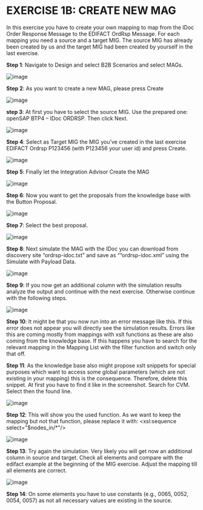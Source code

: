 # **EXERCISE 1B: CREATE NEW MAG**

In this exercise you have to create your own mapping to map from the IDoc Order Response Message to the EDIFACT OrdRsp Message. For each mapping you need a source and a target MIG. The source MIG has already been created by us and the target MIG had been created by yourself in the last exercise.


**Step 1**: Navigate to Design and select B2B Scenarios and select MAGs.

![image](https://github.com/SAP-samples/integration-suite-b2b-exercises-basic/blob/main/exercises/Ex01/3/assets/3.1.png)


**Step 2**: As you want to create a new MAG, please press Create

![image](https://github.com/SAP-samples/integration-suite-b2b-exercises-basic/blob/main/exercises/Ex01/3/assets/3.2.png)


**step 3**: At first you have to select the source MIG. Use the prepared one: openSAP BTP4 – IDoc ORDRSP. Then click Next.

![image](https://github.com/SAP-samples/integration-suite-b2b-exercises-basic/blob/main/exercises/Ex01/3/assets/3.3.png)


**Step 4**: Select as Target MIG the MIG you’ve created in the last exercise EDIFACT Ordrsp P123456 (with P123456 your user id) and press Create.

![image](https://github.com/SAP-samples/integration-suite-b2b-exercises-basic/blob/main/exercises/Ex01/3/assets/3.4.png)


**Step 5**: Finally let the Integration Advisor Create the MAG

![image](https://github.com/SAP-samples/integration-suite-b2b-exercises-basic/blob/main/exercises/Ex01/3/assets/3.5.png)


**Step 6**: Now you want to get the proposals from the knowledge base with the Button Proposal.

![image](https://github.com/SAP-samples/integration-suite-b2b-exercises-basic/blob/main/exercises/Ex01/3/assets/3.6.png)


**Step 7**: Select the best proposal.

![image](https://github.com/SAP-samples/integration-suite-b2b-exercises-basic/blob/main/exercises/Ex01/3/assets/3.7.png)


**Step 8**: Next simulate the MAG with the IDoc you can download from discovery site “ordrsp-idoc.txt” and save as ““ordrsp-idoc.xml” using the Simulate with Payload Data.

![image](https://github.com/SAP-samples/integration-suite-b2b-exercises-basic/blob/main/exercises/Ex01/3/assets/3.8.png)


**Step 9**: If you now get an additional column with the simulation results analyze the output and continue with the next exercise. Otherwise continue with the following steps.

![image](https://github.com/SAP-samples/integration-suite-b2b-exercises-basic/blob/main/exercises/Ex01/3/assets/3.9.png)



**Step 10**: It might be that you now run into an error message like this. If this error does not appear you will directly see the simulation results. Errors like this are coming mostly from mappings with xslt functions as these are also coming from the knowledge base. If this happens you have to search for the relevant mapping in the Mapping List with the filter function and switch only that off.



**Step 11**: As the knowledge base also might propose xslt snippets for special purposes which want to access some global parameters (which are not existing in your mapping) this is the consequence. Therefore, delete this snippet. At first you have to find it like in the screenshot. Search for CVM. Select then the found line.

![image](https://github.com/SAP-samples/integration-suite-b2b-exercises-basic/blob/main/exercises/Ex01/3/assets/3.11.png)


**Step 12**: This will show you the used function. As we want to keep the mapping but not that function, please replace it with: <xsl:sequence select="$nodes_in/*"/>

![image](https://github.com/SAP-samples/integration-suite-b2b-exercises-basic/blob/main/exercises/Ex01/3/assets/3.12.png)


**Step 13**: Try again the simulation. Very likely you will get now an additional column in source and target. Check all elements and compare with the edifact example at the beginning of the MIG exercise. Adjust the mapping till all elements are correct.

![image](https://github.com/SAP-samples/integration-suite-b2b-exercises-basic/blob/main/exercises/Ex01/3/assets/3.13.png)


**Step 14**: On some elements you have to use constants (e.g., 0065, 0052, 0054, 0057) as not all necessary values are existing in the source.


